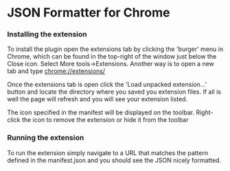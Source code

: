 # JSON Formatter for Chrome
### Installing the extension

To install the plugin open the extensions tab by clicking the 'burger' menu in Chrome, which can be found in the top-right of the window just below the Close icon. Select More tools->Extensions. Another way is to open a new tab and type [chrome://extensions/](chrome://extensions/)

Once the extensions tab is open click the 'Load unpacked extension...' button and locate the directory where you saved you extension files. If all is well the page will refresh and you will see your extension listed.

The icon specified in the manifest will be displayed on the toolbar. Right-click the icon to remove the extension or hide it from the toolbar

### Running the extension

To run the extension simply navigate to a URL that matches the pattern defined in the manifest.json and you should see the JSON nicely formatted.
